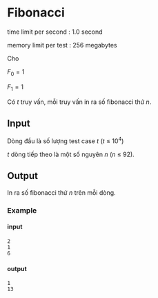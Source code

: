 # Fibonacci

time limit per second : 1.0 second

memory limit per test : 256 megabytes

Cho

$F_0 = 1$

$F_1 = 1$

Có $t$ truy vấn, mỗi truy vấn in ra số fibonacci thứ $n$.

## Input
Dòng đầu là số lượng test case $t$ ($t$ $\leq$ $10^4$)

$t$ dòng tiếp theo là một số nguyên $n$ ($n$ $\leq$ $92$).

## Output
In ra số fibonacci thứ $n$ trên mỗi dòng.

### Example
#### input
```
2
1
6
```

#### output
```
1
13
```
